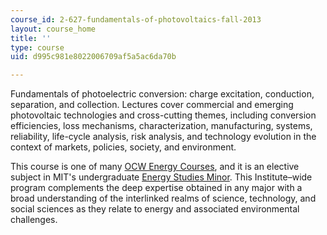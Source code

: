 ```yaml
---
course_id: 2-627-fundamentals-of-photovoltaics-fall-2013
layout: course_home
title: ''
type: course
uid: d995c981e8022006709af5a5ac6da70b

---
```

Fundamentals of photoelectric conversion: charge excitation, conduction, separation, and collection. Lectures cover commercial and emerging photovoltaic technologies and cross-cutting themes, including conversion efficiencies, loss mechanisms, characterization, manufacturing, systems, reliability, life-cycle analysis, risk analysis, and technology evolution in the context of markets, policies, society, and environment.

This course is one of many [OCW Energy Courses](/courses/energy-courses/), and it is an elective subject in MIT's undergraduate [Energy Studies Minor](http://mitei.mit.edu/education/energy-minor/). This Institute–wide program complements the deep expertise obtained in any major with a broad understanding of the interlinked realms of science, technology, and social sciences as they relate to energy and associated environmental challenges.
